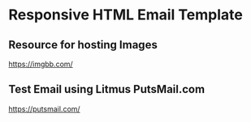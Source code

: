 # Responsive HTML Email Template


## Resource for hosting Images

https://imgbb.com/


## Test Email using Litmus PutsMail.com

https://putsmail.com/
